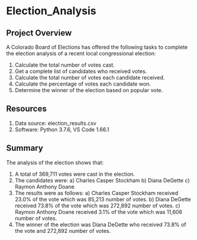 # Election_Analysis

## Project Overview

A Colorado Board of Elections has offered the following tasks to complete the election analysis of a recent local congressional election:
 1. Calculate the total number of votes cast.
 2. Get a complete list of candidates who received votes.
 3. Calculate the total number of votes each candidate received.
 4. Calculate the percentage of votes each candidate won. 
 5. Determine the winner of the election based on popular vote.

 ## Resources
 1. Data source: election_results.csv
 2. Software: Python 3.7.6, VS Code 1.66.1

 ## Summary

 The analysis of the election shows that:
  1. A total of 369,711 votes were cast in the election.
  2. The candidates were:
     a) Charles Casper Stockham
     b) Diana DeGette
     c) Raymon Anthony Doane
  3. The results were as follows:
     a) Charles Casper Stockham received 23.0% of the vote which was 85,213 number of votes.
     b) Diana DeGette received 73.8% of the vote which was 272,892 number of votes.
     c) Raymon Anthony Doane received 3.1% of the vote which was 11,606 number of votes.
  4. The winner of the election was Diana DeGette who received 73.8% of the vote and 272,892 number of votes.
